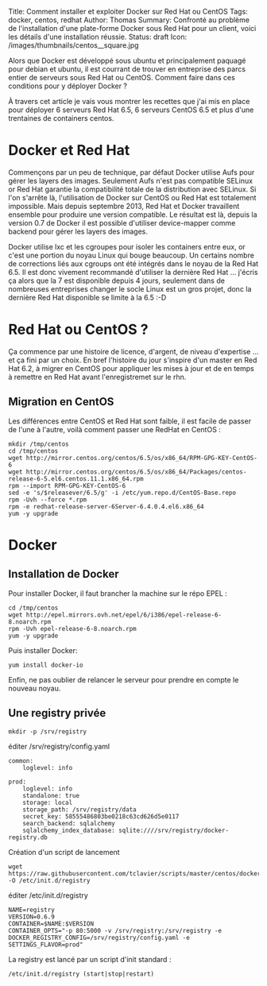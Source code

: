 Title: Comment installer et exploiter Docker sur Red Hat ou CentOS
Tags: docker, centos, redhat
Author: Thomas
Summary: Confronté au problème de l'installation d'une plate-forme Docker sous Red Hat pour un client, voici les détails d'une installation réussie.
Status: draft
Icon: /images/thumbnails/centos__square.jpg

Alors que Docker est développé sous ubuntu et principalement paquagé pour debian et ubuntu, il est courrant de trouver en entreprise des parcs entier de serveurs sous Red Hat ou CentOS. 
Comment faire dans ces conditions pour y déployer Docker ?

À travers cet article je vais vous montrer les recettes que j'ai mis en place pour déployer 6 serveurs Red Hat 6.5, 6 serveurs CentOS 6.5 et plus d'une trentaines de containers centos.

# Docker et Red Hat

Commençons par un peu de technique, par défaut Docker utilise Aufs pour gérer les layers des images. 
Seulement Aufs n'est pas compatible SELinux or Red Hat garantie la compatibilité totale de la distribution avec SELinux. Si l'on s'arrête là, l'utilisation de Docker sur CentOS ou Red Hat est totalement impossible. 
Mais depuis septembre 2013, Red Hat et Docker travaillent ensemble pour produire une version compatible. Le résultat est là, depuis la version 0.7 de Docker il est possible d'utiliser device-mapper comme backend pour gérer les layers des images. 

Docker utilise lxc et les cgroupes pour isoler les containers entre eux, or c'est une portion du noyau Linux qui bouge beaucoup. Un certains nombre de corrections liés aux cgroups ont été intégrés dans le noyau de la Red Hat 6.5. Il est donc vivement recommandé d'utiliser la dernière Red Hat ... j'écris ça alors que la 7 est disponible depuis 4 jours, seulement dans de nombreuses entreprises changer le socle Linux est un gros projet, donc la dernière Red Hat disponible se limite à la 6.5 :-D

# Red Hat ou CentOS ?

Ça commence par une histoire de licence, d'argent, de niveau d'expertise ... et ça fini par un choix. 
En bref l'histoire du jour s'inspire d'un master en Red Hat 6.2, à migrer en CentOS pour appliquer les mises à jour et de en temps à remettre en Red Hat avant l'enregistremet sur le rhn.

## Migration en CentOS 

Les différences entre CentOS et Red Hat sont faible, il est facile de passer de l'une à l'autre, voilà comment passer une RedHat en CentOS : 

    mkdir /tmp/centos
    cd /tmp/centos
    wget http://mirror.centos.org/centos/6.5/os/x86_64/RPM-GPG-KEY-CentOS-6
    wget http://mirror.centos.org/centos/6.5/os/x86_64/Packages/centos-release-6-5.el6.centos.11.1.x86_64.rpm
    rpm --import RPM-GPG-KEY-CentOS-6
    sed -e 's/$releasever/6.5/g' -i /etc/yum.repo.d/CentOS-Base.repo
    rpm -Uvh --force *.rpm
    rpm -e redhat-release-server-6Server-6.4.0.4.el6.x86_64
    yum -y upgrade


# Docker
## Installation de Docker

Pour installer Docker, il faut brancher la machine sur le répo EPEL : 

    cd /tmp/centos
    wget http://epel.mirrors.ovh.net/epel/6/i386/epel-release-6-8.noarch.rpm
    rpm -Uvh epel-release-6-8.noarch.rpm
    yum -y upgrade

Puis installer Docker:

    yum install docker-io

Enfin, ne pas oublier de relancer le serveur pour prendre en compte le nouveau noyau.

## Une registry privée

    mkdir -p /srv/registry

éditer /srv/registry/config.yaml

    common:
        loglevel: info

    prod:
        loglevel: info
        standalone: true
        storage: local
        storage_path: /srv/registry/data
        secret_key: 58555486803be0218c63cd626d5e0117
        search_backend: sqlalchemy
        sqlalchemy_index_database: sqlite:////srv/registry/docker-registry.db

Création d'un script de lancement

    wget https://raw.githubusercontent.com/tclavier/scripts/master/centos/docker_container_init_script  -O /etc/init.d/registry

éditer /etc/init.d/registry

    NAME=registry
    VERSION=0.6.9
    CONTAINER=$NAME:$VERSION
    CONTAINER_OPTS="-p 80:5000 -v /srv/registry:/srv/registry -e DOCKER_REGISTRY_CONFIG=/srv/registry/config.yaml -e SETTINGS_FLAVOR=prod"

La registry est lancé par un script d'init standard :

    /etc/init.d/registry (start|stop|restart)

